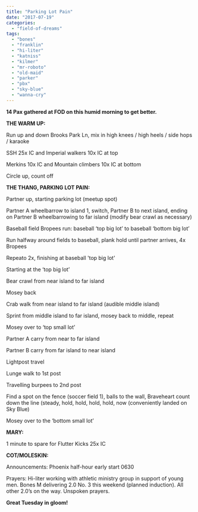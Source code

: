 ```yaml
---
title: "Parking Lot Pain"
date: "2017-07-19"
categories: 
  - "field-of-dreams"
tags: 
  - "bones"
  - "franklin"
  - "hi-liter"
  - "katniss"
  - "kilmer"
  - "mr-roboto"
  - "old-maid"
  - "parker"
  - "pbx"
  - "sky-blue"
  - "wanna-cry"
---
```


**14 Pax gathered at FOD on this humid morning to get better.**

**THE WARM UP:**

Run up and down Brooks Park Ln, mix in high knees / high heels / side hops / karaoke

SSH 25x IC and Imperial walkers 10x IC at top

Merkins 10x IC and Mountain climbers 10x IC at bottom

Circle up, count off

**THE THANG, PARKING LOT PAIN:**

Partner up, starting parking lot (meetup spot)

Partner A wheelbarrow to island 1, switch, Partner B to next island, ending on Partner B wheelbarrowing to far island (modify bear crawl as necessary)

Baseball field Bropees run: baseball ‘top big lot’ to baseball ‘bottom big lot’

Run halfway around fields to baseball, plank hold until partner arrives, 4x Bropees

Repeato 2x, finishing at baseball 'top big lot'

Starting at the ‘top big lot’

Bear crawl from near island to far island

Mosey back

Crab walk from near island to far island (audible middle island)

Sprint from middle island to far island, mosey back to middle, repeat

Mosey over to ‘top small lot’

Partner A carry from near to far island

Partner B carry from far island to near island

Lightpost travel

Lunge walk to 1st post

Travelling burpees to 2nd post

Find a spot on the fence (soccer field 1), balls to the wall, Braveheart count down the line (steady, hold, hold, hold, hold, now (conveniently landed on Sky Blue)

Mosey over to the ‘bottom small lot’

**MARY:**

1 minute to spare for Flutter Kicks 25x IC

**COT/MOLESKIN:**

Announcements: Phoenix half-hour early start 0630

Prayers: Hi-liter working with athletic ministry group in support of young men. Bones M delivering 2.0 No. 3 this weekend (planned induction). All other 2.0’s on the way. Unspoken prayers.

**Great Tuesday in gloom!**
